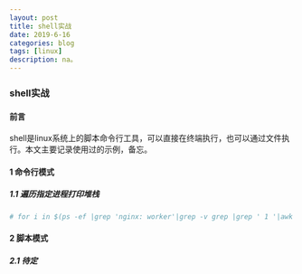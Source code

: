 ```yaml
---
layout: post
title: shell实战
date: 2019-6-16
categories: blog
tags: [linux]
description: na。
---
```




### shell实战

#### 前言

shell是linux系统上的脚本命令行工具，可以直接在终端执行，也可以通过文件执行。本文主要记录使用过的示例，备忘。

#### 1 命令行模式

##### 1.1 遍历指定进程打印堆栈

```sh
# for i in $(ps -ef |grep 'nginx: worker'|grep -v grep |grep ' 1 '|awk '{print $2}'|xargs); do echo "pid is $i"; pstack $i; echo ;  done
```

#### 2 脚本模式

##### 2.1 待定








